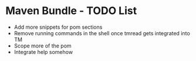 # Maven Bundle - TODO List

* Add more snippets for pom sections
* Remove running commands in the shell once tmread gets integrated into TM
* Scope more of the pom
* Integrate help somehow